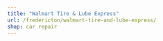 ```yaml
---
title: "Walmart Tire & Lube Express"
url: /fredericton/walmart-tire-and-lube-express/
shop: car repair
---
```

